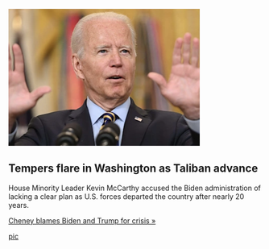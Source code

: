 
![Tempers flare in Washington as Taliban advance](./20210816162339.png)
## Tempers flare in Washington as Taliban advance

House Minority Leader Kevin McCarthy accused the Biden administration of lacking a clear plan as U.S. forces departed the country after nearly 20 years.

[Cheney blames Biden and Trump for crisis »](https://www.yahoo.com/news/liz-cheney-says-debacle-afghanistan-090541957.html)


















[pic](.)
